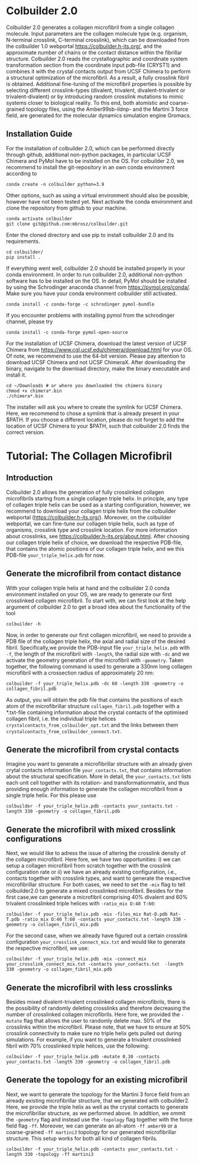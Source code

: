 # Colbuilder 2.0
Colbuilder 2.0 generates a collagen microfibril from a single collagen molecule. Input parameters are the collagen molecule type (e.g. organism, N-terminal crosslink, C-terminal crosslink), which can be downloaded from the colbuilder 1.0 webportal https://colbuilder.h-its.org/, and the approximate number of chains or the contact distance within the fibrillar structure. Colbuilder 2.0 reads the crystallographic and coordinate system transformation section from the coordinate input pdb-file (CRYST1) and combines it with the crystal contacts output from UCSF Chimera to perform a structural optimization of the microfibril. As a result, a fully crosslink fibril is obtained. Additional fine-tuning of the microfibril properties is possible by selecting different crosslink-types (divalent, trivalent, divalent-trivalent or trivalent-divalent) or by introducing random crosslink mutations to mimic systems closer to biological reality. To this end, both atomistic and coarse-grained topology files, using the Amber99sb-ildnp- and the Martini 3 force field, are generated for the molecular dynamics simulation engine Gromacs.

## Installation Guide

For the installation of colbuilder 2.0, which can be performed directly through github, additional non-python packages, in particular UCSF Chimera and PyMol have to be installed on the OS. For colbuilder 2.0, we recommend to install the git-repository in an own conda environment according to
```
conda create -n colbuilder python=3.9
```
Other options, such as using a virtual environment should also be possible, however have not been tested yet. Next activate the conda environment and clone the repository from github to your machine.
```
conda activate colbuilder
git clone git@github.com:mbrosz/colbuilder.git
```
Enter the cloned directory and use pip to install colbuilder 2.0 and its requirements.
```
cd colbuilder/
pip install .
```
If everything went well, colbuilder 2.0 should be installed properly in your conda environment. In order to run colbuilder 2.0, additional non-python software has to be installed on the OS. In detail, PyMol should be installed by using the Schrodinger anaconda channel from https://pymol.org/conda/. Make sure you have your conda environment colbuilder still activated.
```
conda install -c conda-forge -c schrodinger pymol-bundle
```
If you encounter problems with installing pymol from the schrodinger channel, please try  
```
conda install -c conda-forge pymol-open-source
```
For the installation of UCSF Chimera, download the latest version of UCSF Chimera from https://www.cgl.ucsf.edu/chimera/download.html for your OS. Of note, we recommend to use the 64-bit version. Please pay attention to download UCSF Chimera and not UCSF ChimeraX. After downloading the binary, navigate to the download directory, make the binary executable and install it. 
```
cd ~/Downloads # or where you downloaded the chimera binary
chmod +x chimera*.bin
./chimera*.bin
```
The installer will ask you where to create the symlink for UCSF Chimera. Here, we recommend to chose a symlink that is already present in your $PATH. If you choose a different location, please do not forget to add the location of UCSF Chimera to your $PATH, such that colbuilder 2.0 finds the correct version.


# Tutorial: The Collagen Microfibril 

## Introduction

Colbuilder 2.0 allows the generation of fully crosslinked collagen microfibrils startng from a single collagen triple helix. In principle, any type of collagen triple helix can be used as a starting configuration, however, we recommend to download your collagen triple helix from the colbuilder webportal (https://colbuilder.h-its.org/). Moreover, on the colbuilder webportal, we can fine-tune our collagen triple helix, such as type of organisms, crosslink type and crosslink location. For more information about crosslinks, see https://colbuilder.h-its.org/about.html. After choosing our collagen triple helix of choice, we download the respective PDB-file, that contains the atomic positions of our collagen triple helix, and we this PDB-file ```your_triple_helix.pdb``` for now. 

## Generate the microfibril from contact distance

With your collagen triple helix at hand and the colbuilder 2.0 conda environment installed on your OS, we are ready to generate our first crosslinked collagen microfibril. To start with, we can first look at the help argument of colbuilder 2.0 to get a broad idea about the functionality of the tool
```
colbuilder -h 
```
Now, in order to generate our first collagen microfibril, we need to provide a PDB file of the collagen triple helix, the axial and radial size of the desired fibril. Specifically,we provide the PDB-input file ```your_triple_helix.pdb``` with ```-f```, the length of the microfibril with ```-length```, the radial size with ```-dc``` and we activate the geometry generation of the microfibril with ```-geometry```. Taken together, the following command is used to generate a 330nm long collagen microfibril with a crossection radius of approximately 20 nm:
```
colbuilder -f your_triple_helix.pdb -dc 60 -length 330 -geometry -o collagen_fibril.pdb 
```
As output, you will obtain the pdb file that contains the positions of each atom of the microfibrillar structure ```collagen_fibril.pdb``` together with a *.txt-file containing information about the crystal contacts of the optimised collagen fibril, i.e. the individual triple helices ```crystalcontacts_from_colbuilder_opt.txt``` and the links between them ```crystalcontacts_from_colbuilder_connect.txt```. 

## Generate the microfibril from crystal contacts 

Imagine you want to generate a microfibrillar structure with an already given crytal contacts information file ```your_contacts.txt```, that contains information about the structural specification. More in detail, the ```your_contacts.txt``` lists each unit cell together with its rotation- and transformationmatrix, and thus providing enough information to generate the collagen microfibril from a single triple helix. For this please use
```
colbuilder -f your_triple_helix.pdb -contacts your_contacts.txt -length 330 -geometry -o collagen_fibril.pdb
```

## Generate the microfibril with mixed crosslink configurations 

Next, we would like to adress the issue of altering the crosslink density of the collagen microfibril. Here fore, we have two opportunities: i) we can setup a collagen microfibril from scratch together with the crosslink configuration rate or ii) we have an already existing configuration, i.e., contacts together with crosslink types, and want to generate the respective microfibrillar structure.
For both cases, we need to set the  ```-mix``` flag to tell colbuilder2.0 to generate a mixed crosslinked microfibril. Besides for the first case,we can generate a microfibril comprising 40% divalent and 60% trivalent crosslinked triple helices with ```-ratio_mix D:40 T:60```:
```
colbuilder -f your_triple_helix.pdb -mix -files_mix Rat-D.pdb Rat-T.pdb -ratio_mix D:40 T:60 -contacts your_contacts.txt -length 330 -geometry -o collagen_fibril_mix.pdb 
```
For the second case, when we already have figured out a certain crosslink configuration ```your_crosslink_connect_mix.txt``` and would like to generate the respective microfibril, we use:
```
colbuilder -f your_triple_helix.pdb -mix -connect_mix your_crosslink_connect_mix.txt -contacts your_contacts.txt  -length 330 -geometry -o collagen_fibril_mix.pdb
```

## Generate the microfibril with less crosslinks  

Besides mixed divalent-trivalent crosslinked collagen microfibrils, there is the possibility of randomly deleting crosslinks and therefore decreasing the number of crosslinked collagen microfibrils. Here fore, we provided the  ```-mutate``` flag that allows the user to randomly delete max. 50% of the crosslinks within the microfibril. Please note, that we have to ensure at 50% crosslink connectivity to make sure no triple helix gets pulled out during simulations. For example, if you want to generate a trivalent crosslinked fibril with 70% crosslinked triple helices, use the following:
```
colbuilder -f your_triple_helix.pdb -mutate 0.30 -contacts your_contacts.txt -length 330 -geometry -o collagen_fibril.pdb 
```


## Generate the topology for an existing microfibril

Next, we want to generate the topology for the Martini 3 force field from an already existing microfibrillar structure, that we generated with colbuilder2.
Here, we provide the triple helix as well as the crystal contacts to generate the microfibrillar structure, as we performed above. In addition, we ommit the ```-geometry``` flag and instead use the ```-topology``` flag together with the force field flag ```-ff```. Moreover, we can generate an all-atom ```-ff amber99``` or a coarse-grained ```-ff martini3``` topology for our generated microfibrillar structure. This setup works for both all kind of collagen fibrils.
```
colbuilder -f your_triple_helix.pdb -contacts your_contacts.txt -length 330 -topology -ff martini3 
```

